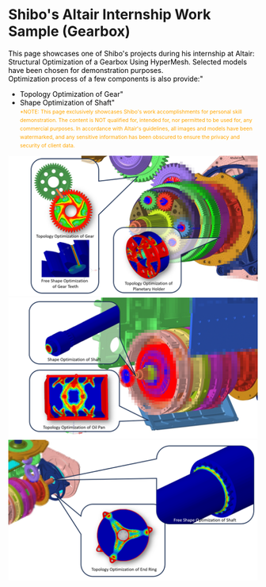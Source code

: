 # Shibo's Altair Internship Work Sample (Gearbox)
<span style="color:black"> This page showcases one of Shibo's projects during his internship at Altair: Structural Optimization of a Gearbox Using HyperMesh. Selected models have been chosen for demonstration purposes.</span><br>
<span style="color:black"> Optimization process of a few components is also provide:"</span><br>
- <span style="color:black"> Topology Optimization of Gear"</span><br>
- <span style="color:black"> Shape Optimization of Shaft"</span><br>
<span style="font-size:0.75em; color:orange">*NOTE: This page exclusively showcases Shibo's work accomplishments for personal skill demonstration.
The content is NOT qualified for, intended for, nor permitted to be used for, any commercial purposes. In accordance with Altair's guidelines, all images and models have been watermarked, and any sensitive information has been obscured to ensure the privacy and security of client data. </span>
<img src="Gear_Showcase_1.png">
<img src="Gear_Showcase_2.png">
<img src="Gear_Showcase_3.png">
